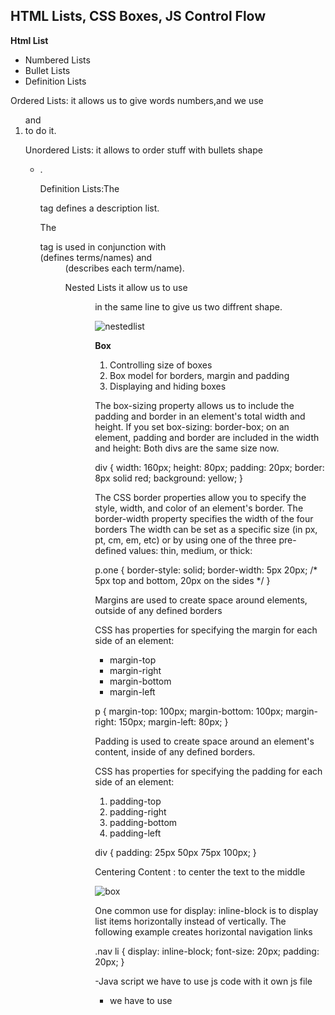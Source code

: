 ## HTML Lists, CSS Boxes, JS Control Flow

**Html List**

- Numbered Lists 
- Bullet Lists 
- Definition Lists


Ordered Lists: it allows us to give words numbers,and we use <ol> and <li> to do it.

Unordered Lists: it allows to order stuff with bullets shape <ul> <li>.

 Definition Lists:The <dl> tag defines a description list. 

The <dl> tag is used in conjunction with <dt> (defines terms/names) and <dd> (describes each term/name).

Nested Lists it allow us to use <ul> <ol> in the same line to give us two diffrent shape.

![nestedlist](https://s3.amazonaws.com/webucator-how-tos/419.png)

**Box**

1.  Controlling size of boxes
2. Box model for borders, margin and padding
3. Displaying and hiding boxes

The box-sizing property allows us to include the padding and border in an element's total width and height. If you set box-sizing: border-box; on an element, padding and border are included in the width and height: Both divs are the same size now.

div {
  width: 160px;
  height: 80px;
  padding: 20px;
  border: 8px solid red;
  background: yellow;
}

The CSS border properties allow you to specify the style, width, and color of an element's border.
The border-width property specifies the width of the four borders
The width can be set as a specific size (in px, pt, cm, em, etc) or by using one of the three pre-defined values: thin, medium, or thick:

p.one {
  border-style: solid;
  border-width: 5px 20px; /* 5px top and bottom, 20px on the sides */
}

Margins are used to create space around elements, outside of any defined borders

CSS has properties for specifying the margin for each side of an element:

- margin-top
- margin-right
- margin-bottom
- margin-left

p {
  margin-top: 100px;
  margin-bottom: 100px;
  margin-right: 150px;
  margin-left: 80px;
}

Padding is used to create space around an element's content, inside of any defined borders.

CSS has properties for specifying the padding for each side of an element:

1. padding-top
2. padding-right
3. padding-bottom
4. padding-left

div {
  padding: 25px 50px 75px 100px;
}


Centering Content : to center the text to the middle

![box](https://lh3.googleusercontent.com/proxy/DxLJsPZmmeaQrDPe2PXtd4ZNLewHSDx-z7bzHY4w8Lg2XvpMjDiZx6kAvNyPAEtyNv9XhUZOwwy-TGHwQPgrrUASWvTmKxBb9DI)

One common use for display: inline-block is to display list items horizontally instead of vertically. The following example creates horizontal navigation links

.nav li {
  display: inline-block;
  font-size: 20px;
  padding: 20px;
}

-Java script we have to use js code with it own js file 
- we have to use <script > tag in html page to load js code .

A script is a series of instructions that a computer can follow one-by-one.
Each individual instruction or step is known as a statement.
Statements should end with a semicolon. 

COMMENTS =>/*js html css */ or //js css html

Variable means anything that can vary. JavaScript includes variables which hold the data value and it can be changed anytime

data type: int ,booleen ,string.

Comparison operators — operators that compare values and return true or false . The operators include: > , < , >= , <= , === , and !== 
